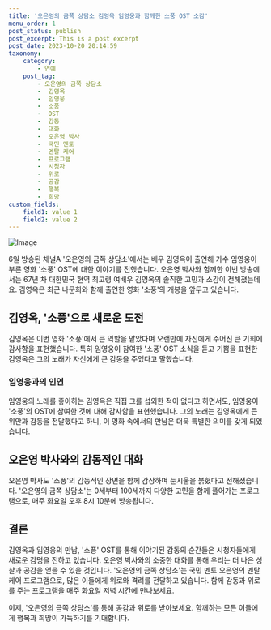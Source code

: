 ```yaml
---
title: '오은영의 금쪽 상담소 김영옥 임영웅과 함께한 소풍 OST 소감'
menu_order: 1
post_status: publish
post_excerpt: This is a post excerpt
post_date: 2023-10-20 20:14:59
taxonomy:
    category:
        - 연예
    post_tag:
        - 오은영의 금쪽 상담소
        -  김영옥
        -  임영웅
        -  소풍
        -  OST
        -  감동
        -  대화
        -  오은영 박사
        -  국민 멘토
        -  멘탈 케어
        -  프로그램
        -  시청자
        -  위로
        -  공감
        -  행복
        -  희망
custom_fields:
    field1: value 1
    field2: value 2
---
```


![Image](https://ssl.pstatic.net/mimgnews/image/421/2024/02/06/0007339462_001_20240206202801502.jpg?type=w540)


6일 방송된 채널A '오은영의 금쪽 상담소'에서는 배우 김영옥이 출연해 가수 임영웅이 부른 영화 '소풍' OST에 대한 이야기를 전했습니다. 오은영 박사와 함께한 이번 방송에서는 67년 차 대한민국 현역 최고령 여배우 김영옥의 솔직한 고민과 소감이 전해졌는데요. 김영옥은 최근 나문희와 함께 출연한 영화 '소풍'의 개봉을 앞두고 있습니다.

## 김영옥, '소풍'으로 새로운 도전
김영옥은 이번 영화 '소풍'에서 큰 역할을 맡았다며 오랜만에 자신에게 주어진 큰 기회에 감사함을 표현했습니다. 특히 임영웅이 참여한 '소풍' OST 소식을 듣고 기쁨을 표현한 김영옥은 그의 노래가 자신에게 큰 감동을 주었다고 말했습니다.

### 임영웅과의 인연
임영웅의 노래를 좋아하는 김영옥은 직접 그를 섭외한 적이 없다고 하면서도, 임영웅이 '소풍'의 OST에 참여한 것에 대해 감사함을 표현했습니다. 그의 노래는 김영옥에게 큰 위안과 감동을 전달했다고 하니, 이 영화 속에서의 만남은 더욱 특별한 의미를 갖게 되었습니다.

## 오은영 박사와의 감동적인 대화
오은영 박사도 '소풍'의 감동적인 장면을 함께 감상하며 눈시울을 붉혔다고 전해졌습니다. '오은영의 금쪽 상담소'는 0세부터 100세까지 다양한 고민을 함께 풀어가는 프로그램으로, 매주 화요일 오후 8시 10분에 방송됩니다.

## 결론
김영옥과 임영웅의 만남, '소풍' OST를 통해 이야기된 감동의 순간들은 시청자들에게 새로운 감명을 전하고 있습니다. 오은영 박사와의 소중한 대화를 통해 우리는 더 나은 성찰과 공감을 얻을 수 있을 것입니다. '오은영의 금쪽 상담소'는 국민 멘토 오은영의 멘탈 케어 프로그램으로, 많은 이들에게 위로와 격려를 전달하고 있습니다. 함께 감동과 위로를 주는 프로그램을 매주 화요일 저녁 시간에 만나보세요.

이제, '오은영의 금쪽 상담소'를 통해 공감과 위로를 받아보세요. 함께하는 모든 이들에게 행복과 희망이 가득하기를 기대합니다.
